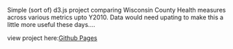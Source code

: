 Simple (sort of) d3.js project comparing Wisconsin County Health measures across various metrics upto Y2010. Data would need upating to make this a little more useful these days....



view project here:[Github Pages](https://jasparkatt.github.io/CountyHealth/)
